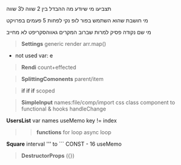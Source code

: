 
תצביעו מי שיודע מה ההבדל בין 2 שווה ל3 שווה

מי חושבת שהוא השתמש בפור לופ נקי לפחות 5 פעמים בפרויקט

מי שם נקודה פסיק למרות שברוב המקרים גאווהסקריפט לא מחייב


> **Settings**
generic
render arr.map()
* not used var: e

> **Rendi**
count+effected

> **SplittingComonents**
parent/item

> **if if if**
scoped

> **SimpleInput**
names:file/comp/import
css
class component to functional & hooks
handleChange

**UsersList** var names
useMemo
key != index

>> **functions**
for loop
async loop

**Square** interval
''' to ```
CONST - 16
useMemo

> **DestructorProps**
({})
